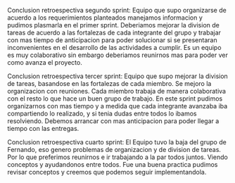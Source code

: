 Conclusion retroespectiva segundo sprint: Equipo que supo organizarse de acuerdo a los requerimientos planteados manejamos informacion y pudimos plasmarla en el primer sprint. Deberiamos mejorar la division de tareas de acuerdo a las fortalezas de cada integrante del grupo y trabajar con mas tiempo de anticipacion para poder solucionar si se presentaran inconvenientes en el desarrollo de las actividades a cumplir. Es un equipo es muy colaborativo sin embargo deberiamos reunirnos mas para poder ver como avanza el proyecto. 

Conclusion retroespectiva tercer sprint: Equipo que supo mejorar la division de tareas, basandose en las fortalezas de cada miembro. Se mejoro la organizacion con reuniones. Cada miembro trabaja de manera colaborativa con el resto lo que hace un buen grupo de trabajo. En este sprint pudimos organizarnos con mas tiempo y a medida que cada integrante avanzaba iba compartiendo lo realizado, y si tenia dudas entre todos lo ibamos resolviendo. Debemos arrancar con mas anticipacion para poder llegar a tiempo con las entregas.

Conclusion retroespectiva cuarto sprint: El Equipo tuvo la baja del grupo de Fernando, eso genero problemas de organizacion y de division de tareas. Por lo que preferimos reunirnos e ir trabajando a la par todos juntos. Viendo conceptos y ayudandonos entre todos. Fue una buena practica pudimos revisar conceptos y creemos que podemos seguir implementandola.
